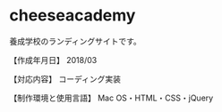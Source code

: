# cheeseacademy

養成学校のランディングサイトです。

【作成年月日】 2018/03

【対応内容】 コーディング実装

【制作環境と使用言語】 Mac OS・HTML・CSS・jQuery
